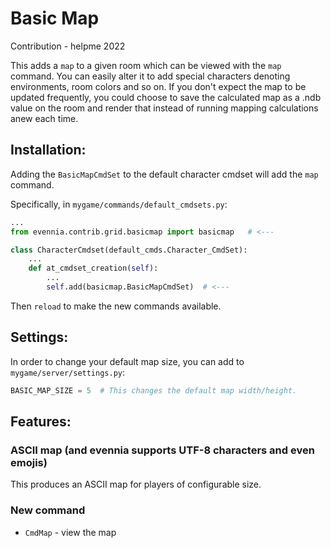 # Basic Map

Contribution - helpme 2022

This adds a `map` to a given room which can be viewed with the `map` command. You can
easily alter it to add special characters denoting environments, room colors and so on.
If you don't expect the map to be updated frequently, you could choose to save the
calculated map as a .ndb value on the room and render that instead of running mapping
calculations anew each time.

## Installation:

Adding the `BasicMapCmdSet` to the default character cmdset will add the `map` command.

Specifically, in `mygame/commands/default_cmdsets.py`:

```python
...
from evennia.contrib.grid.basicmap import basicmap   # <---

class CharacterCmdset(default_cmds.Character_CmdSet):
    ...
    def at_cmdset_creation(self):
        ...
        self.add(basicmap.BasicMapCmdSet)  # <---

```

Then `reload` to make the new commands available. 

## Settings:

In order to change your default map size, you can add to `mygame/server/settings.py`:

```python
BASIC_MAP_SIZE = 5  # This changes the default map width/height.

```

## Features:

### ASCII map (and evennia supports UTF-8 characters and even emojis)

This produces an ASCII map for players of configurable size.

### New command

- `CmdMap` - view the map
